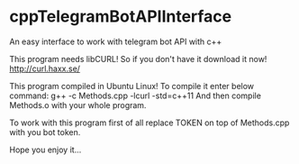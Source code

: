 # cppTelegramBotAPIInterface
An easy interface to work with telegram bot API with c++

This program needs libCURL! So if you don't have it download it now!
http://curl.haxx.se/

This program compiled in Ubuntu Linux!
To compile it enter below command:
g++ -c Methods.cpp -lcurl -std=c++11
And then compile Methods.o with your whole program.

To work with this program first of all replace TOKEN on top of Methods.cpp with you bot token.

Hope you enjoy it...
